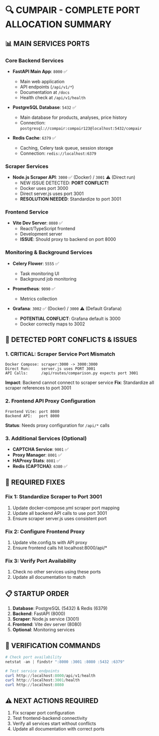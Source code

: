 # 🔍 CUMPAIR - COMPLETE PORT ALLOCATION SUMMARY

## 📊 **MAIN SERVICES PORTS**

### Core Backend Services
- **FastAPI Main App**: `8000` ✅
  - Main web application
  - API endpoints (`/api/v1/*`)
  - Documentation at `/docs`
  - Health check at `/api/v1/health`

- **PostgreSQL Database**: `5432` ✅
  - Main database for products, analyses, price history
  - Connection: `postgresql://compair:compair123@localhost:5432/compair`

- **Redis Cache**: `6379` ✅
  - Caching, Celery task queue, session storage
  - Connection: `redis://localhost:6379`

### Scraper Services
- **Node.js Scraper API**: `3000` ✅ (Docker) / `3001` ⚠️ (Direct run)
  - NEW ISSUE DETECTED: **PORT CONFLICT!**
  - Docker uses port 3000
  - Direct server.js uses port 3001
  - **RESOLUTION NEEDED**: Standardize to port 3001

### Frontend Service
- **Vite Dev Server**: `8080` ✅
  - React/TypeScript frontend
  - Development server
  - **ISSUE**: Should proxy to backend on port 8000

### Monitoring & Background Services
- **Celery Flower**: `5555` ✅
  - Task monitoring UI
  - Background job monitoring

- **Prometheus**: `9090` ✅
  - Metrics collection

- **Grafana**: `3002` ✅ (Docker) / `3000` ⚠️ (Default Grafana)
  - **POTENTIAL CONFLICT**: Grafana default is 3000
  - Docker correctly maps to 3002

## 🚨 **DETECTED PORT CONFLICTS & ISSUES**

### 1. **CRITICAL: Scraper Service Port Mismatch**
```
Docker Compose: scraper:3000 -> 3000:3000
Direct Run:     server.js uses PORT 3001
API Calls:      /api/routes/comparison.py expects port 3001
```
**Impact**: Backend cannot connect to scraper service
**Fix**: Standardize all scraper references to port 3001

### 2. **Frontend API Proxy Configuration**
```
Frontend Vite: port 8080
Backend API:   port 8000
```
**Status**: Needs proxy configuration for `/api/*` calls

### 3. **Additional Services (Optional)**
- **CAPTCHA Service**: `9001` ✅
- **Proxy Manager**: `8001` ✅  
- **HAProxy Stats**: `8081` ✅
- **Redis (CAPTCHA)**: `6380` ✅

## 🔧 **REQUIRED FIXES**

### Fix 1: Standardize Scraper to Port 3001
1. Update docker-compose.yml scraper port mapping
2. Update all backend API calls to use port 3001
3. Ensure scraper server.js uses consistent port

### Fix 2: Configure Frontend Proxy
1. Update vite.config.ts with API proxy
2. Ensure frontend calls hit localhost:8000/api/*

### Fix 3: Verify Port Availability
1. Check no other services using these ports
2. Update all documentation to match

## 📋 **STARTUP ORDER**
1. **Database**: PostgreSQL (5432) & Redis (6379)
2. **Backend**: FastAPI (8000)
3. **Scraper**: Node.js service (3001)
4. **Frontend**: Vite dev server (8080)
5. **Optional**: Monitoring services

## 🧪 **VERIFICATION COMMANDS**
```powershell
# Check port availability
netstat -an | findstr ":8000 :3001 :8080 :5432 :6379"

# Test service endpoints
curl http://localhost:8000/api/v1/health
curl http://localhost:3001/health
curl http://localhost:8080
```

## ⚠️ **NEXT ACTIONS REQUIRED**
1. Fix scraper port configuration 
2. Test frontend-backend connectivity
3. Verify all services start without conflicts
4. Update all documentation with correct ports
